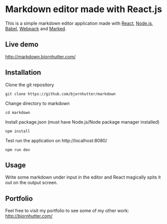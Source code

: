 # Markdown editor made with React.js
This is a simple markdown editor application made with [React](https://facebook.github.io/react/), [Node.js](https://nodejs.org/en/), [Babel](https://babeljs.io/), [Webpack](https://github.com/webpack/webpack) and [Marked](https://github.com/chjj/marked"). 

## Live demo

http://markdown.bjornhutter.com/

## Installation

Clone the  git repository
``` 
git clone https://github.com/bjornhutter/markdown
```
Change directory to markdown
``` 
cd markdown
```

Install package.json (must have Node.js/Node package manager installed)
``` 
npm install 
 ```
Test run the application on http://localhost:8080/
``` 
npm run dev
```

## Usage
Write some markdown under input in the editor and React magically spits it out on the output screen.

## Portfolio
Feel free to visit my portfolio to see some of my other work: 
http://bjornhutter.com/